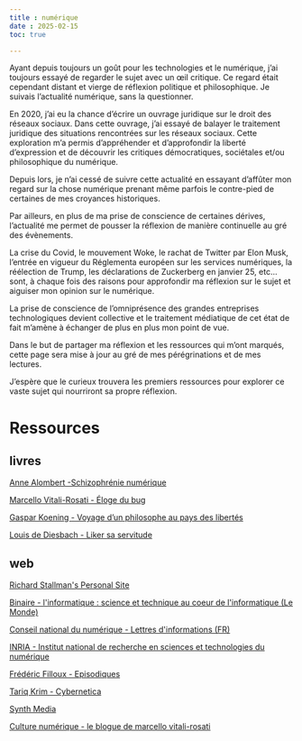 ```yaml
---
title : numérique
date : 2025-02-15
toc: true

---
```


Ayant depuis toujours un goût pour les technologies et le numérique, j’ai toujours essayé de regarder le sujet avec un œil critique. Ce regard était cependant distant et vierge de réflexion politique et philosophique. Je suivais l’actualité numérique, sans la questionner. 

En 2020, j’ai eu la chance d’écrire un ouvrage juridique sur le droit des réseaux sociaux. Dans cette ouvrage, j’ai essayé de balayer le traitement juridique des situations rencontrées sur les réseaux sociaux. Cette exploration m’a permis d’appréhender et d’approfondir la liberté d’expression et de découvrir les critiques démocratiques, sociétales et/ou philosophique du numérique.

Depuis lors, je n’ai cessé de suivre cette actualité en essayant d’affûter mon regard sur la chose numérique prenant même parfois le contre-pied de certaines de mes croyances historiques. 

Par ailleurs, en plus de ma prise de conscience de certaines dérives, l’actualité me permet de pousser la réflexion de manière continuelle au gré des évènements. 

La crise du Covid, le mouvement Woke, le rachat de Twitter par Elon Musk, l’entrée en vigueur du Réglementa européen sur les services numériques, la réélection de Trump, les déclarations de Zuckerberg en janvier 25, etc… sont, à chaque fois des raisons pour approfondir ma réflexion sur le sujet et aiguiser mon opinion sur le numérique. 

La prise de conscience de l’omniprésence des grandes entreprises technologiques devient collective et le traitement médiatique de cet état de fait m’amène à échanger de plus en plus mon point de vue. 

Dans le but de partager ma réflexion et les ressources qui m’ont marqués, cette page sera mise à jour au gré de mes pérégrinations et de mes lectures. 

J’espère que le curieux trouvera les premiers ressources pour explorer ce vaste sujet qui nourriront sa propre réflexion. 

# Ressources

## livres

[Anne Alombert -Schizophrénie numérique](https://www.editions-allia.com/fr/livre/961/schizophrenie-numerique)

[Marcello Vitali-Rosati - Éloge du bug](https://www.editions-zones.fr/livres/eloge-du-bug)

[Gaspar Koening - Voyage d’un philosophe au pays des libertés](https://editions-observatoire.com/livre/Voyages-d%27un-philosophe-aux-pays-des-libertes/176) 

[Louis de Diesbach -  Liker sa servitude](https://fypeditions.com/liker-sa-servitude) 

## web

[Richard Stallman's Personal Site](https://stallman.org/) 

[Binaire - l'informatique : science et technique au coeur de l'informatique (Le Monde)](https://www.lemonde.fr/blog/binaire/) 

[Conseil national du numérique - Lettres d'informations (FR)](https://cnnumerique.fr/lettres-dinformations)

[INRIA - Institut national de recherche en sciences et technologies du numérique ](https://inria.fr/fr/actualites-recherche-savoir-numerique)

[Frédéric Filloux - Episodiques](https://www.episodiqu.es/)

[Tariq Krim - Cybernetica](https://www.cybernetica.fr/tag/newsletter/) 

[Synth Media](https://synthmedia.fr/) 

[Culture numérique - le blogue de marcello vitali-rosati](https://blog.sens-public.org/marcellovitalirosati/)
